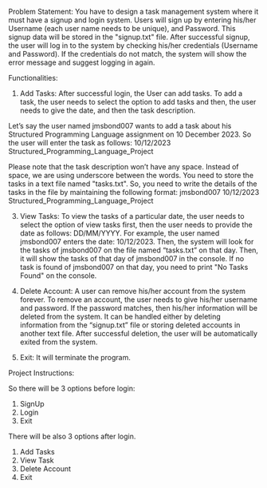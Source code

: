 Problem Statement:
You have to design a task management system where it must have a signup
and login system. Users will sign up by entering his/her Username (each user name needs to be
unique), and Password. This signup data will be stored in the "signup.txt" file. After successful
signup, the user will log in to the system by checking his/her credentials (Username and
Password). If the credentials do not match, the system will show the error message and suggest
logging in again.



Functionalities:
1. Add Tasks: After successful login, the User can add tasks. To add a task, the user needs to
select the option to add tasks and then, the user needs to give the date, and then the task
description.

Let’s say the user named jmsbond007 wants to add a task about his Structured
Programming Language assignment on 10 December 2023. So the user will enter the task
as follows:
10/12/2023 Structured_Programming_Language_Project

Please note that the task description won’t have any space. Instead of space, we are using
underscore between the words. You need to store the tasks in a text file named
"tasks.txt". So, you need to write the details of the tasks in the file by maintaining the
following format:
jmsbond007 10/12/2023 Structured_Programming_Language_Project

3. View Tasks: To view the tasks of a particular date, the user needs to select the option of
view tasks first, then the user needs to provide the date as follows: DD/MM/YYYY. For
example, the user named jmsbond007 enters the date: 10/12/2023. Then, the system will
look for the tasks of jmsbond007 on the file named “tasks.txt” on that day. Then, it will
show the tasks of that day of jmsbond007 in the console. If no task is found of
jmsbond007 on that day, you need to print "No Tasks Found" on the console.

5. Delete Account: A user can remove his/her account from the system forever. To remove
an account, the user needs to give his/her username and password. If the password
matches, then his/her information will be deleted from the system. It can be handled
either by deleting information from the “signup.txt” file or storing deleted accounts in
another text file. After successful deletion, the user will be automatically exited from the
system.

7. Exit: It will terminate the program.







Project Instructions:

So there will be 3 options before login:
1. SignUp
2. Login
3. Exit
   
There will be also 3 options after login.
1. Add Tasks
2. View Task
3. Delete Account
4. Exit


